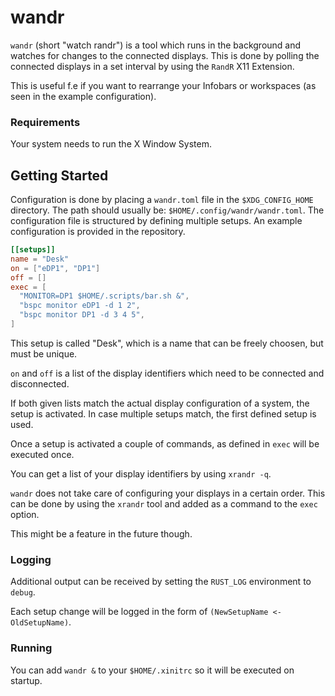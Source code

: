 # wandr

`wandr` (short "watch randr") is a tool which runs in the background and watches for changes to the connected displays.
This is done by polling the connected displays in a set interval by using the `RandR` X11 Extension.

This is useful f.e if you want to rearrange your Infobars or workspaces (as seen in the example configuration).

### Requirements

Your system needs to run the X Window System.

## Getting Started

Configuration is done by placing a `wandr.toml` file in the `$XDG_CONFIG_HOME` directory.
The path should usually be: `$HOME/.config/wandr/wandr.toml`.
The configuration file is structured by defining multiple setups.
An example configuration is provided in the repository.

```toml
[[setups]]
name = "Desk"
on = ["eDP1", "DP1"]
off = []
exec = [
  "MONITOR=DP1 $HOME/.scripts/bar.sh &",
  "bspc monitor eDP1 -d 1 2",
  "bspc monitor DP1 -d 3 4 5",
]
```

This setup is called "Desk", which is a name that can be freely choosen, but must be unique.

`on` and `off` is a list of the display identifiers which need to be connected and disconnected.

If both given lists match the actual display configuration of a system, the setup is activated.
In case multiple setups match, the first defined setup is used. 

Once a setup is activated a couple of commands, as defined in `exec` will be executed once.

You can get a list of your display identifiers by using `xrandr -q`.

`wandr` does not take care of configuring your displays in a certain order. This can be done by using the `xrandr` tool
and added as a command to the `exec` option.

This might be a feature in the future though.

### Logging

Additional output can be received by setting the `RUST_LOG` environment to `debug`.

Each setup change will be logged in the form of `(NewSetupName <- OldSetupName)`.

### Running

You can add `wandr &` to your `$HOME/.xinitrc` so it will be executed on startup.
